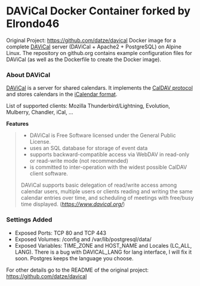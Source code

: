 # DAViCal Docker Container forked by Elrondo46
Original Project: https://github.com/datze/davical
Docker image for a complete [DAViCal](https://www.davical.org/) server (DAViCal + Apache2 + PostgreSQL) on Alpine Linux.
The repository on github.org contains example configuration files for DAViCal (as well as the Dockerfile to create the Docker image).

### About DAViCal
[DAViCal](https://www.davical.org/) is a server for shared calendars. It implements the [CalDAV protocol](https://wikipedia.org/wiki/CalDAV) and stores calendars in the [iCalendar format](https://wikipedia.org/wiki/ICalendar).

List of supported clients: Mozilla Thunderbird/Lightning, Evolution, Mulberry, Chandler, iCal, ...

**Features**
>    - DAViCal is Free Software licensed under the General Public License.
>    - uses an SQL database for storage of event data
>    - supports backward-compatible access via WebDAV in read-only or read-write mode (not recommended)
>    - is committed to inter-operation with the widest possible CalDAV client software.
>
>DAViCal supports basic delegation of read/write access among calendar users, multiple users or clients reading and writing the same calendar entries over time, and scheduling of meetings with free/busy time displayed.
(*https://www.davical.org/*)

### Settings Added
- Exposed Ports: TCP 80 and TCP 443
- Exposed Volumes: /config and /var/lib/postgresql/data/
- Exposed Variables: TIME_ZONE and HOST_NAME and Locales (LC_ALL, LANG). There is a bug with DAVICAL_LANG for lang interface, I will fix it soon. Postgres keeps the language you choose.


For other details go to the README of the original project: https://github.com/datze/davical

